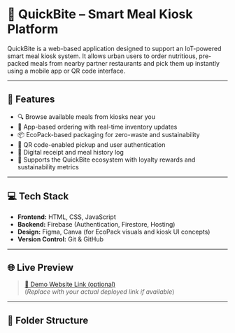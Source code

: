 # 🍱 QuickBite – Smart Meal Kiosk Platform

QuickBite is a web-based application designed to support an IoT-powered smart meal kiosk system. It allows urban users to order nutritious, pre-packed meals from nearby partner restaurants and pick them up instantly using a mobile app or QR code interface.

---

## 🚀 Features

- 🔍 Browse available meals from kiosks near you
- 🛒 App-based ordering with real-time inventory updates
- 📦 EcoPack-based packaging for zero-waste and sustainability
- 📱 QR code-enabled pickup and user authentication
- 🧾 Digital receipt and meal history log
- 🌱 Supports the QuickBite ecosystem with loyalty rewards and sustainability metrics

---

## 💻 Tech Stack

- **Frontend:** HTML, CSS, JavaScript
- **Backend:** Firebase (Authentication, Firestore, Hosting)
- **Design:** Figma, Canva (for EcoPack visuals and kiosk UI concepts)
- **Version Control:** Git & GitHub

---

## 🌐 Live Preview

> [🔗 Demo Website Link (optional)](https://your-live-site-link.com)  
(*Replace with your actual deployed link if available*)

---

## 📂 Folder Structure
